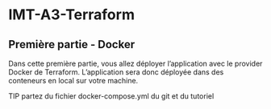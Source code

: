 # IMT-A3-Terraform

## Première partie - Docker
Dans cette première partie, vous allez déployer l’application avec le provider Docker de Terraform. L’application sera donc déployée dans des conteneurs en local sur votre machine.

TIP
partez du fichier docker-compose.yml du git et du tutoriel
